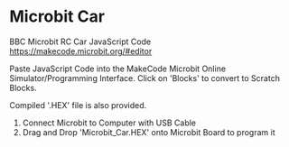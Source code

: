 # Microbit Car

BBC Microbit RC Car JavaScript Code
https://makecode.microbit.org/#editor

Paste JavaScript Code into the MakeCode Microbit Online Simulator/Programming Interface.
Click on 'Blocks' to convert to Scratch Blocks.

Compiled '.HEX' file is also provided.

1. Connect Microbit to Computer with  USB Cable
2. Drag and Drop 'Microbit_Car.HEX' onto Microbit Board to program it
